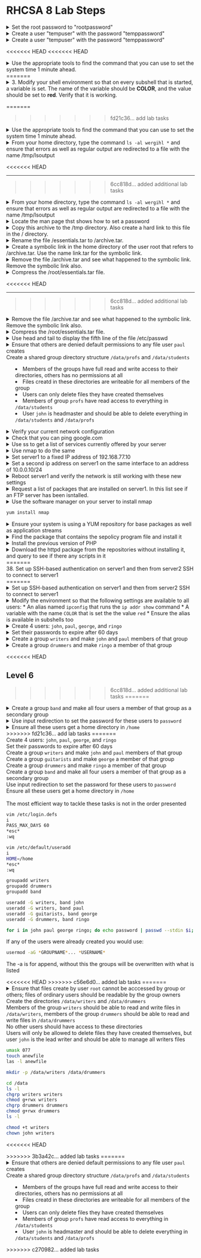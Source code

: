 # RHCSA 8 Lab Steps

<details>
<<<<<<< HEAD
<<<<<<< HEAD
  <summary>Set the root password to "rootpassword"</summary>
<<<<<<< HEAD
<<<<<<< HEAD
  
=======
>>>>>>> f7498a2... updated markdown syntax for code blocks
=======
  
>>>>>>> 2377348... updated markdown syntax for code blocks
  ```bash
  sudo passwd root
  Changing password fot user root.
  rootpassword
  BAD PASSWORD: The apssword contains the user name in some form
  rootpassword
  ```
<<<<<<< HEAD
<<<<<<< HEAD
  
</details>

<details>
  <summary>Create a user "tempuser" with the password "temppassword"</summary>
  ```bash
  sudo useradd tempuser
  sudo passwd tempuser
  temppassword
  temppassword
  ```
=======
  <summary>1. Set the root password to "rootpassword"</summary>
=======
  <summary>Set the root password to "rootpassword"</summary>
>>>>>>> fd21c36... add lab tasks
  <code>sudo passwd root</code><br/>
  <code>Changing password fot user root.</code><br/>
  <code>rootpassword</code>
  <code>BAD PASSWORD: The apssword contains the user name in some form</code></br>
  <code>rootpassword</code>
=======
>>>>>>> f7498a2... updated markdown syntax for code blocks
=======
  
>>>>>>> 2377348... updated markdown syntax for code blocks
</details>

<details>
  <summary>Create a user "tempuser" with the password "temppassword"</summary>
<<<<<<< HEAD
  <code>sudo useradd tempuser</code><br/>
  <code>sudo passwd tempuser</code><br/>
  <code>temppassword</code><br/>
  <code>temppassword</code>
>>>>>>> c24c213... answer corrections
=======
  ```bash
  sudo useradd tempuser
  sudo passwd tempuser
  temppassword
  temppassword
  ```
>>>>>>> f7498a2... updated markdown syntax for code blocks
</details>

<<<<<<< HEAD
<<<<<<< HEAD
<details>
  <summary>Use the appropriate tools to find the command that you can use to set the system time 1 minute ahead.</summary>
</details>
=======

<details>
  <summary>3. Modify your shell environment so that on every subshell that is started, a variable is set. The name of the variable should be <b>COLOR</b>, and the value should be set to <b>red</b>. Verify that it is working.</summary>
</details>

=======
>>>>>>> fd21c36... add lab tasks
<details>
  <summary>Use the appropriate tools to find the command that you can use to set the system time 1 minute ahead.</summary>
</details>

<details>
  <summary>From your home directory, type the command <code>ls -al wergihl *</code> and ensure that errors as well as regular output are redirected to a file with the name /tmp/lsoutput</summary>
  <code>ls -al wergihl * &> /tmp/lsoutput</code>
</details>

<<<<<<< HEAD
***
>>>>>>> 6cc818d... added additional lab tasks

<details>
  <summary>From your home directory, type the command <code>ls -al wergihl *</code> and ensure that errors as well as regular output are redirected to a file with the name /tmp/lsoutput</summary>
  <code>ls -al wergihl * &> /tmp/lsoutput</code>
</details>

<details>
<<<<<<< HEAD
  <summary>Locate the man page thst shows how to set a password</summary>
=======
  <summary>6. Locate the man page thst shows how to set a password</summary>
>>>>>>> 6cc818d... added additional lab tasks
=======
<details>
  <summary>Locate the man page thst shows how to set a password</summary>
>>>>>>> fd21c36... add lab tasks
  <code>man -k password</code><br/>
  There are far to many results here to find what is needed<br/>
  <code>man -k password | grep 1</code><br/>
  Checking general commands to see if anything is applicable<br/>
  <code>man -k password | grep 8</code><br/>
  Checking system administration commands to see if anything is applicable<br/>
  <code>man useradd</code><br/>
  Checking an already known command to see if there's anything that can be used (check see also section)<br/>
  <code>man passwd</code><br/>
  Both command and description don't include the word "password" which is why they weren't found<br/>
</details>

<details>
<<<<<<< HEAD
<<<<<<< HEAD
  <summary>As root, create a user named "testuser" using the man page for <code>useradd</code> as reference</summary>
  ```bash
  su -
  <i>root password</i>
  useradd testuser
</details>

<details>
  <summary>Set the password for "testuser" to "password"</summary>
  ```bash
  passwd testuser
  New password: password
  BAD PASSWORD: The password fails the dictionary check - it is based on a dictionary word
  Retype new password: password
  passwd: all authentication tokens updated successfully.
  ```
</details>

<details>
  <summary>Use globbing to show everything in /etc that have a number in their name (use <code>cd /etc</code> to make /etc your current directory)</summary>
  ```bash
  cd /etc
  ls -d *[0-9]*
  ```
</details>

<details>
  <summary>Use <code>ls -l</code> with a pipe to display results page by page. Then use <code>cd</code> without any arguments</summary>
  ```bash
  ls -l | less
  cd
  ```
</details>

<details>
  <summary>Use vim to create a file named "users" and make sure it contains the names Trevor, Stephen, John, Joe and Hillary</summary>
=======
  <summary>7. As root, create a user named "testuser" using the man page for <code>useradd</code> as reference</summary>
=======
  <summary>As root, create a user named "testuser" using the man page for <code>useradd</code> as reference</summary>
<<<<<<< HEAD
>>>>>>> fd21c36... add lab tasks
  <code>su -</code><br/>
  <code><i>root password</i></code><br/>
  <code>useradd testuser</code>
=======
  ```bash
  su -
  <i>root password</i>
  useradd testuser
>>>>>>> f7498a2... updated markdown syntax for code blocks
</details>

<details>
  <summary>Set the password for "testuser" to "password"</summary>
  ```bash
  passwd testuser
  New password: password
  BAD PASSWORD: The password fails the dictionary check - it is based on a dictionary word
  Retype new password: password
  passwd: all authentication tokens updated successfully.
  ```
</details>

<details>
  <summary>Use globbing to show everything in /etc that have a number in their name (use <code>cd /etc</code> to make /etc your current directory)</summary>
  ```bash
  cd /etc
  ls -d *[0-9]*
  ```
</details>

<details>
  <summary>Use <code>ls -l</code> with a pipe to display results page by page. Then use <code>cd</code> without any arguments</summary>
  ```bash
  ls -l | less
  cd
  ```
</details>

<details>
<<<<<<< HEAD
  <summary>11. Use vim to create a file named "users" and make sure it contains the names Trevor, Stephen, John, Joe and Hillary</summary>
>>>>>>> 6cc818d... added additional lab tasks
=======
  <summary>Use vim to create a file named "users" and make sure it contains the names Trevor, Stephen, John, Joe and Hillary</summary>
>>>>>>> fd21c36... add lab tasks
  <code>vim users</code>
</details> 

<details>
<<<<<<< HEAD
<<<<<<< HEAD
  <summary>Create the following directories: /tmp/files/pictures, /tmp/files/photos and /tmp/files/videos</summary>
=======
  <summary>12. Create the following directories: /tmp/files/pictures, /tmp/files/photos and /tmp/files/videos</summary>
>>>>>>> 6cc818d... added additional lab tasks
=======
  <summary>Create the following directories: /tmp/files/pictures, /tmp/files/photos and /tmp/files/videos</summary>
>>>>>>> fd21c36... add lab tasks
  <code>mkdir -p /tmp/files/pictures /tmp/files/photos /tmp/files/videos</code><br/>
  The <code>-p</code> option ensures that any subfolders that do not exist get created
</details>

<details>
<<<<<<< HEAD
<<<<<<< HEAD
  <summary>Copy all files that have a name starting with a, b, or c from /etc to /tmp/files</summary>
=======
  <summary>13. Copy all files that have a name starting with a, b, or c from /etc to /tmp/files</summary>
>>>>>>> 6cc818d... added additional lab tasks
=======
  <summary>Copy all files that have a name starting with a, b, or c from /etc to /tmp/files</summary>
>>>>>>> fd21c36... add lab tasks
  <code>cp /etc/[a-c]* /tmp/files</code><br/>
  There will be an warning that some subdirectories were not copied because the <code>-r</code> option was not used. This is expect as we only want the files.
</details>

<details>
<<<<<<< HEAD
<<<<<<< HEAD
  <summary>Move all files that have a name starting with a or b from /tmp/files to /tmp/files/photos</summary>
  ```bash
  cd /tmp/files/
  mv [ab]* photos/
  ```
<<<<<<< HEAD
</details>

<details>
  <summary>Move all files that have a name starting with c from /tmp/files to /tmp/files/videos</summary>
=======
  <summary>14. Move all files that have a name starting with a or b from /tmp/files to /tmp/files/photos</summary>
=======
  <summary>Move all files that have a name starting with a or b from /tmp/files to /tmp/files/photos</summary>
>>>>>>> fd21c36... add lab tasks
  <code>cd /tmp/files/</code><br/>
  <code>mv [ab]* photos/</code>
=======
>>>>>>> f7498a2... updated markdown syntax for code blocks
</details>

<details>
<<<<<<< HEAD
  <summary>15. Move all files that have a name starting with c from /tmp/files to /tmp/files/videos</summary>
>>>>>>> 6cc818d... added additional lab tasks
=======
  <summary>Move all files that have a name starting with c from /tmp/files to /tmp/files/videos</summary>
>>>>>>> fd21c36... add lab tasks
  <code>mv c* videos/</code>
</details>

<details>
<<<<<<< HEAD
<<<<<<< HEAD
  <summary>Copy all files that have a size smaller than 1000 bytes from /etc to /tmp/files/pictures</summary>
=======
  <summary>16. Copy all files that have a size smaller than 1000 bytes from /etc to /tmp/files/pictures</summary>
>>>>>>> 6cc818d... added additional lab tasks
=======
  <summary>Copy all files that have a size smaller than 1000 bytes from /etc to /tmp/files/pictures</summary>
>>>>>>> fd21c36... add lab tasks
  <code>find /etc -size -1000c -exec cp {} pictures \;</code>
</details>

<details>
<<<<<<< HEAD
<<<<<<< HEAD
  <summary>Create a symbolic link to /var in /tmp/files</summary>
=======
  <summary>17. Create a symbolic link to /var in /tmp/files</summary>
>>>>>>> 6cc818d... added additional lab tasks
=======
  <summary>Create a symbolic link to /var in /tmp/files</summary>
>>>>>>> fd21c36... add lab tasks
  <code>ln -s /var .</code>
</details>

<details>
<<<<<<< HEAD
<<<<<<< HEAD
  <summary>Create a compressed archive file of the /home directory</summary>
=======
  <summary>18. Create a compressed archive file of the /home directory</summary>
>>>>>>> 6cc818d... added additional lab tasks
=======
  <summary>Create a compressed archive file of the /home directory</summary>
>>>>>>> fd21c36... add lab tasks
  <code>tar cJvf home.tar.xz /home</code>
</details>

<details>
<<<<<<< HEAD
<<<<<<< HEAD
  <summary>Extract the compressed archive with relative file names in /tmp/archive</summary>
=======
  <summary>19. Extract the compressed archive with relative file names in /tmp/archive</summary>
>>>>>>> 6cc818d... added additional lab tasks
=======
  <summary>Extract the compressed archive with relative file names in /tmp/archive</summary>
>>>>>>> fd21c36... add lab tasks
  <code>mkdir /tmp/archive; tar xvf home.tar.xz -C /tmp/archive/</code>
</details>

<details>
<<<<<<< HEAD
<<<<<<< HEAD
  <summary>Log in as user root. In the home directory of root, create one archive file that contains the contents of the /home directory and the /etc directory. Use the name /root/essentials.tar for the archive file.</summary>
</details>

<details>
  <summary>Copy this archive to the /tmp directory. Also create a hard link to this file in the / directory.</summary>
</details>

<details>
  <summary>Rename the file /essentials.tar to /archive.tar.</summary>
</details>

<details>
  <summary>Create a symbolic link in the home directory of the user root that refers to /archive.tar. Use the name link.tar for the symbolic link.</summary>
</details>
=======
  <summary>20. Log in as user root. In the home directory of root, create one archive file that contains the contents of the /home directory and the /etc directory. Use the name /root/essentials.tar for the archive file.</summary>
=======
  <summary>Log in as user root. In the home directory of root, create one archive file that contains the contents of the /home directory and the /etc directory. Use the name /root/essentials.tar for the archive file.</summary>
>>>>>>> fd21c36... add lab tasks
</details>

<details>
  <summary>Copy this archive to the /tmp directory. Also create a hard link to this file in the / directory.</summary>
</details>

<details>
  <summary>Rename the file /essentials.tar to /archive.tar.</summary>
</details>

<details>
  <summary>Create a symbolic link in the home directory of the user root that refers to /archive.tar. Use the name link.tar for the symbolic link.</summary>
</details>

<details>
  <summary>Remove the file /archive.tar and see what happened to the symbolic link. Remove the symbolic link also.</summary>
</details>

<details>
  <summary>Compress the /root/essentials.tar file.</summary>
</details>

<<<<<<< HEAD
***
>>>>>>> 6cc818d... added additional lab tasks

<details>
  <summary>Remove the file /archive.tar and see what happened to the symbolic link. Remove the symbolic link also.</summary>
</details>

<details>
<<<<<<< HEAD
  <summary>Compress the /root/essentials.tar file.</summary>
</details>

<details>
  <summary>Use head and tail to display the fifth line of the file /etc/passwd</summary>
=======
  <summary>26. Use head and tail to display the fifth line of the file /etc/passwd</summary>
>>>>>>> 6cc818d... added additional lab tasks
=======
<details>
  <summary>Use head and tail to display the fifth line of the file /etc/passwd</summary>
>>>>>>> fd21c36... add lab tasks
  <code>head -n 5 /etc/passwd | tail -n 1</code>
</details>

<details>
<<<<<<< HEAD
<<<<<<< HEAD
  <summary>Use sed to display the fifth line of the file /etc/passwd</summary>
=======
  <summary>27. Use sed to display the fifth line of the file /etc/passwd</summary>
>>>>>>> 6cc818d... added additional lab tasks
=======
  <summary>Use sed to display the fifth line of the file /etc/passwd</summary>
>>>>>>> fd21c36... add lab tasks
  <code>sed -n 5p /etc/passwd</code>
</details>

<details>
<<<<<<< HEAD
<<<<<<< HEAD
  <summary>Use awk in a pipe to filter the last column out of the results of the command <code>ps aux</code></summary>
=======
  <summary>28. Use awk in a pipe to filter the last column out of the results of the command <code>ps aux</code></summary>
>>>>>>> 6cc818d... added additional lab tasks
=======
  <summary>Use awk in a pipe to filter the last column out of the results of the command <code>ps aux</code></summary>
>>>>>>> fd21c36... add lab tasks
  <code>ps aux | awk '{ print $NF }'</code>
</details>

<details>
<<<<<<< HEAD
<<<<<<< HEAD
  <summary>Use grep to show all files in /etc that have lines that contain the text 'root' as a word</summary>
=======
  <summary>29. Use grep to show all files in /etc that have lines that contain the text 'root' as a word</summary>
>>>>>>> 6cc818d... added additional lab tasks
=======
  <summary>Use grep to show all files in /etc that have lines that contain the text 'root' as a word</summary>
>>>>>>> fd21c36... add lab tasks
  <code>cd /etc</code><br/>
  <code>grep 'root' * 2>/dev/null</code>
</details>

<details>
<<<<<<< HEAD
<<<<<<< HEAD
  <summary>Use grep to show all lines from all files in /etc that contain exactly 3 characters</summary>
=======
  <summary>30. Use grep to show all lines from all files in /etc that contain exactly 3 characters</summary>
>>>>>>> 6cc818d... added additional lab tasks
=======
  <summary>Use grep to show all lines from all files in /etc that contain exactly 3 characters</summary>
>>>>>>> fd21c36... add lab tasks
  <code>grep '^...$' * 2>/dev/null</code>
</details>

<details>
<<<<<<< HEAD
<<<<<<< HEAD
  <summary>Use grep to find all files that contain the string "alex", but make sure that "alexander" is not included in the result</summary>
=======
  <summary>31. Use grep to find all files that contain the string "alex", but make sure that "alexander" is not included in the result</summary>
>>>>>>> 6cc818d... added additional lab tasks
=======
  <summary>Use grep to find all files that contain the string "alex", but make sure that "alexander" is not included in the result</summary>
>>>>>>> fd21c36... add lab tasks
  <code>grep '^alex$' * or grep '\<alex\>'</code>
</details>

<details>
<<<<<<< HEAD
<<<<<<< HEAD
  <summary>Describe two ways to show line 5 from the /etc/passwd file.</summary>
</details>

<details>
  <summary>How would you locate all text files on your server that contain the current IP address? Do you need a regular expression to do this?</summary>
</details>

<details>
  <summary>You have just used the sed command that replaces all occurrences of the text Administrator with root. Your Windows administrators do not like that very much. How do you revert?</summary>
</details>

<details>
  <summary>Assuming that in the ps aux command the fifth line contains information about memory utilization, how would you process the output of that command to show the process that has the heaviest memory utilization first in the results list?</summary>
</details>

<details>
  <summary>Which command enables you to filter the sixth column of ps aux output?</summary>
</details>

<details>
  <summary>How do you delete the sixth line from the file ~/myfile?</summary>
</details>

<details>
  <summary>Set up SSH-based authentication on server1 and then from server2 SSH to connect to server1</summary>
</details>

<details>
  <summary>
    Modify the environment so that the following settings are available to all users:
    * An alias named <code>ipconfig</code> that runs the <code>ip addr show</code> command
    * A variable with the name <code>COLOR</code> that is set the the value <code>red</code>
    * Ensure the alias is available in subshells too
  </summary>
  ```bash
  su -
  cd /etc/profile.d/
  vim labenv.sh
  i
  alias ipconfig='ip addr show'
  export COLOR=red
  esc
  :wq
  ```

  Nothing else to do since aliases are already available in subshells by default. The variable will also be available since it was created with <code>export</code>.
</details>

<details>
  <summary>
    Create 4 users: <code>john</code>, <code>paul</code>, <code>george</code>, and <code>ringo</code><br/>
    Set their passwords to expire after 60 days<br/>
    Create a group <code>writers</code> and make <code>john</code> and <code>paul</code> members of that group<br/>
    Create a group <code>guitarists</code> and make <code>george</code> a member of that group<br/>
    Create a group <code>drummers</code> and make <code>ringo</code> a member of that group<br/>
    Create a group <code>band</code> and make all four users a member of that group as a secondary group<br/>
    Use input redirection to set the password for these users to <code>password</code><br/>
    Ensure all these users get a home directory in <code>/home</code>
  </summary>
  <br/>
  The most efficient way to tackle these tasks is not in the order presented

  ```bash
  vim /etc/login.defs
  i
  PASS_MAX_DAYS 60
  *esc*
  :wq
  
  vim /etc/default/useradd
  i
  HOME=/home
  *esc*
  :wq

  groupadd writers
  groupadd drummers
  groupadd band

  useradd -G writers, band john
  useradd -G writers, band paul
  useradd -G guitarists, band george
  useradd -G drummers, band ringo

  for i in john paul george ringo; do echo password | passwd --stdin $i; done
  ```

  If any of the users were already created you would use:

  ```bash
  usermod -aG *GROUPNAME*... *USERNAME*
  ```
  
  The -a is for append, without this the groups will be overwritten with what is listed
</details>

<details>
  <summary>
    Ensure that files create by user <code>root</code> cannot be acccessed by group or others; files of ordinary users should be readable by the group owners<br/>
    Create the directories <code>/data/writers</code> and <code>/data/drummers</code><br/>
    Members of the group <code>writers</code> should be able to read and write files in <code>/data/writers</code>, members of the group <code>drummers</code> should be able to read and write files in <code>/data/drummers</code><br/>
    No other users should have access to these directories<br/>
    Users will only be allowed to delete files they have created themselves, but user <code>john</code> is the lead writer and should be able to manage all writers files
  </summaary>

  ```bash
  umask 077
  touch anewfile
  las -l anewfile

  mkdir -p /data/writers /data/drummers

  cd /data
  ls -l
  chgrp writers writers
  chmod g+rwx writers
  chgrp drummers drummers
  chmod g+rwx drummers
  ls -l

  chmod +t writers
  chown john writers
  ```
=======
  <summary>32. Describe two ways to show line 5 from the /etc/passwd file.</summary>
=======
  <summary>Describe two ways to show line 5 from the /etc/passwd file.</summary>
>>>>>>> fd21c36... add lab tasks
</details>

<details>
  <summary>How would you locate all text files on your server that contain the current IP address? Do you need a regular expression to do this?</summary>
</details>

<details>
  <summary>You have just used the sed command that replaces all occurrences of the text Administrator with root. Your Windows administrators do not like that very much. How do you revert?</summary>
</details>

<details>
  <summary>Assuming that in the ps aux command the fifth line contains information about memory utilization, how would you process the output of that command to show the process that has the heaviest memory utilization first in the results list?</summary>
</details>

<details>
  <summary>Which command enables you to filter the sixth column of ps aux output?</summary>
</details>

<details>
  <summary>How do you delete the sixth line from the file ~/myfile?</summary>
</details>

<<<<<<< HEAD
***
>>>>>>> 6cc818d... added additional lab tasks

</details>

<details>
<<<<<<< HEAD
  <summary>
    Ensure that others are denied default permissions to any file user <code>paul</code> creates<br/>
    Create a shared group directory structure <code>/data/profs</code> and <code>/data/students</code>
    <ul>
      <li>Members of the groups have full read and write access to their directories, others has no permissions at all
      <li>Files creatd in these directories are writeable for all members of the group
      <li>Users can only delete files they have created themselves
      <li>Members of group <code>profs</code> have read access to everything in <code>/data/students</code>
      <li>User <code>john</code> is headmaster and should be able to delete everything in <code>/data/students</code> and <code>/data/profs</code>
    </ul>
  </summary>

  ```bash
  cd /home/paul/
  ls -a
  vim .bash_profile

  i
  umask 007
  *esc*
  :wq

  su - paul
  touch -l paul5
  ls -l paul5
  logout

  cd /data
  mkdir profs students
  ls -l

  chmod 3770 students/

  chown john:students students/
  chown john:profs profs/
  ls -lk

  cd students/
  ls -l
  setfacl -m d:g:profs:rx /data/students
  getfacl .
  ```
</details>

<details>
  <summary>Verify your current network configuration</summary>

  ```bash
  ip a
  ip route show
  ```

</details>

<details>
  <summary>Check that you can ping google.com</summary>
  
  ```bash
  ping google.com
  ```

</details>

<details>
  <summary>Use ss to get a list of services currently offered by your server</summary>

  ```bash
  ss -tuna
  ```

  If you'd like to see what is running on an open port grep the port number in /etc/services

  ```bash
  grep 68 /etc/services
  ```

</details>

<details>
  <summary>Use nmap to do the same</summary>

  ```bash
  yum install nmap
  nmap 192.168.77.3
  ```

</details>

<details>
  <summary>Set server1 to a fixed IP address of 192.168.77.10</summary>

  Check current ip configuration

  ```bash
  ip a
  ```

  Use nmtui to configure the ethernet interface

  ```bash
  nmtui
  ```

</details>

<details>
  <summary>Set a second ip address on server1 on the same interface to an address of 10.0.0.10/24</summary>
  
  This can be done in the same nmtui session as the previous task

</details>

<details>
  <summary>Reboot server1 and verify the network is still working with these new settings</summary>

  Use <code>ip a</code> again to confirm the updated configuration settings
</details>

<details>
  <summary>Request a list of packages that are installed on server1. In this list see if an FTP server has been isntalled.</summary>

  ```bash
  yum list installed | grep ftp
  ```

</details>

<details>
  <summary>Use the software manager on your server to install nmap</summry>

  ```bash
  yum install nmap
  ```
  
</details>

<details>
  <summary>Ensure your system is using a YUM repository for base packages as well as application streams</summary>

  ```bash  
  cd /etc/yum.repos.d/
  ls
  cat base.repo
  cat appstream.repo
  tail -n l /etc/fstab
  ```

  Use the last line to ensure that the rhel8.iso is connected to /repo

  ```bash 
  less redhat.repo
  ```

</details>

<details>
  <summary>Find the package that contains the sepolicy program file and install it</summary>

  ```bash
  yum search sepolicy
  yum provide */sepolicy
  ```

</details>

<details>
  <summary>Install the previous version of PHP</summary>

  ```bash
  yum module list
  yum module PHP <VERSIONNUMBER>
  ```

</details>

<details>
  <summary>Download the httpd package from the repositories without installing it, and query to see if there any scripts in it</summary>

  ```bash
  cd ~
  yumdownloader httpd
  ls
  rpm -qp --scripts httpd-<VERSIONINFO>
  ```
  
</details>
=======
  <summary>38. Set up SSH-based authentication on server1 and then from server2 SSH to connect to server1</summary>
=======
<details>
  <summary>Set up SSH-based authentication on server1 and then from server2 SSH to connect to server1</summary>
</details>

<details>
  <summary>
    Modify the environment so that the following settings are available to all users:
    * An alias named <code>ipconfig</code> that runs the <code>ip addr show</code> command
    * A variable with the name <code>COLOR</code> that is set the the value <code>red</code>
    * Ensure the alias is available in subshells too
  </summary>
  ```bash
  su -
  cd /etc/profile.d/
  vim labenv.sh
  i
  alias ipconfig='ip addr show'
  export COLOR=red
  esc
  :wq
  ```

  Nothing else to do since aliases are already available in subshells by default. The variable will also be available since it was created with <code>export</code>.
</details>

<details>
<<<<<<< HEAD
  <summary>Create 4 users: <code>john</code>, <code>paul</code>, <code>george</code>, and <code>ringo</code></summary>
>>>>>>> fd21c36... add lab tasks
</details>

<details>
  <summary>Set their passwords to expire after 60 days</summary>
</details>

<details>
  <summary>Create a group <code>writers</code> and make <code>john</code> and <code>paul</code> members of that group</summary>
</details>

<details>
  <summary>Create a group <code>drummers</code> and make <code>ringo</code> a member of that group</summary>
</details>

<<<<<<< HEAD
## Level 6
>>>>>>> 6cc818d... added additional lab tasks
=======
<details>
  <summary>Create a group <code>band</code> and make all four users a member of that group as a secondary group</summary>
</details>

<details>
  <summary>Use input redirection to set the password for these users to <code>password</code></summary>
</details>

<details>
  <summary>Ensure all these users get a home directory in <code>/home</code></summary>
</details>
>>>>>>> fd21c36... add lab tasks
=======
  <summary>
    Create 4 users: <code>john</code>, <code>paul</code>, <code>george</code>, and <code>ringo</code><br/>
    Set their passwords to expire after 60 days<br/>
    Create a group <code>writers</code> and make <code>john</code> and <code>paul</code> members of that group<br/>
    Create a group <code>guitarists</code> and make <code>george</code> a member of that group<br/>
    Create a group <code>drummers</code> and make <code>ringo</code> a member of that group<br/>
    Create a group <code>band</code> and make all four users a member of that group as a secondary group<br/>
    Use input redirection to set the password for these users to <code>password</code><br/>
    Ensure all these users get a home directory in <code>/home</code>
  </summary>
  <br/>
  The most efficient way to tackle these tasks is not in the order presented

  ```bash
  vim /etc/login.defs
  i
  PASS_MAX_DAYS 60
  *esc*
  :wq
  
  vim /etc/default/useradd
  i
  HOME=/home
  *esc*
  :wq

  groupadd writers
  groupadd drummers
  groupadd band

  useradd -G writers, band john
  useradd -G writers, band paul
  useradd -G guitarists, band george
  useradd -G drummers, band ringo

  for i in john paul george ringo; do echo password | passwd --stdin $i; done
  ```

  If any of the users were already created you would use:

  ```bash
  usermod -aG *GROUPNAME*... *USERNAME*
  ```
  
  The -a is for append, without this the groups will be overwritten with what is listed
</details>
<<<<<<< HEAD
>>>>>>> c56e6d0... added lab tasks
=======

<details>
  <summary>
    Ensure that files create by user <code>root</code> cannot be acccessed by group or others; files of ordinary users should be readable by the group owners<br/>
    Create the directories <code>/data/writers</code> and <code>/data/drummers</code><br/>
    Members of the group <code>writers</code> should be able to read and write files in <code>/data/writers</code>, members of the group <code>drummers</code> should be able to read and write files in <code>/data/drummers</code><br/>
    No other users should have access to these directories<br/>
    Users will only be allowed to delete files they have created themselves, but user <code>john</code> is the lead writer and should be able to manage all writers files
  </summaary>

  ```bash
  umask 077
  touch anewfile
  las -l anewfile

  mkdir -p /data/writers /data/drummers

  cd /data
  ls -l
  chgrp writers writers
  chmod g+rwx writers
  chgrp drummers drummers
  chmod g+rwx drummers
  ls -l

  chmod +t writers
  chown john writers
  ```

<<<<<<< HEAD
  </details>
>>>>>>> 3b3a42c... added lab tasks
=======
</details>

<details>
  <summary>
    Ensure that others are denied default permissions to any file user <code>paul</code> creates<br/>
    Create a shared group directory structure <code>/data/profs</code> and <code>/data/students</code>
    <ul>
      <li>Members of the groups have full read and write access to their directories, others has no permissions at all
      <li>Files creatd in these directories are writeable for all members of the group
      <li>Users can only delete files they have created themselves
      <li>Members of group <code>profs</code> have read access to everything in <code>/data/students</code>
      <li>User <code>john</code> is headmaster and should be able to delete everything in <code>/data/students</code> and <code>/data/profs</code>
    </ul>
  </summary>

  ```bash
  cd /home/paul/
  ls -a
  vim .bash_profile

  i
  umask 007
  *esc*
  :wq

  su - paul
  touch -l paul5
  ls -l paul5
  logout

  cd /data
  mkdir profs students
  ls -l

  chmod 3770 students/

  chown john:students students/
  chown john:profs profs/
  ls -lk

  cd students/
  ls -l
  setfacl -m d:g:profs:rx /data/students
  getfacl .
  ```
</details>
>>>>>>> c270982... added lab tasks
